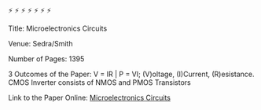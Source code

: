 :zap: :zap: :zap: :zap: :zap: :zap: :zap:

Title: Microelectronics Circuits

Venue: Sedra/Smith

Number of Pages: 1395

3 Outcomes of the Paper: V = IR | P = VI; (V)oltage, (I)Current, (R)esistance. CMOS Inverter consists of NMOS and PMOS Transistors

Link to the Paper Online: [Microelectronics Circuits](http://fuuu.be/polytech/ELECH402/Microelectronic%20Circuits%20by%20Sedra%20Smith,5th%20edition.pdf)

